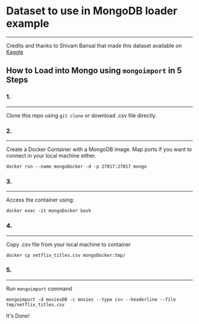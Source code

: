 # Dataset to use in MongoDB loader example
---

Credits and thanks to Shivam Bansal that made this dataset available on [Kaggle](https://www.kaggle.com/datasets/shivamb/netflix-shows)

## How to Load into Mongo using `mongoimport` in 5 Steps

### 1.
---

Clone this repo using `git clone` or download .csv file directly.

### 2.
---

Create a Docker Container with a MongoDB image. Map ports if you want to connect in your local machine either.

`docker run --name mongoDocker -d -p 27017:27017 mongo`

### 3.
---

Access the container using:

`docker exec -it mongoDocker bash`

### 4.
---

Copy .csv file from your local machine to container

`docker cp netflix_titles.csv mongoDocker:tmp/`

### 5.
---

Run `mongoimport` command

`mongoimport -d moviesDB -c movies --type csv --headerline --file tmp/netflix_titles.csv`

It's Done!
